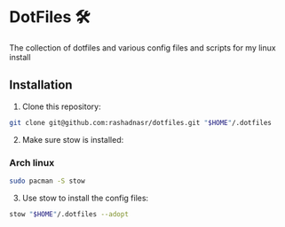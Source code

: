 # DotFiles 🛠️
The collection of dotfiles and various config files and scripts for my linux install

## Installation

1. Clone this repository:

```bash
git clone git@github.com:rashadnasr/dotfiles.git "$HOME"/.dotfiles
```
2. Make sure stow is installed:

### Arch linux
```bash
sudo pacman -S stow
```
3. Use stow to install the config files:
```bash
stow "$HOME"/.dotfiles --adopt
